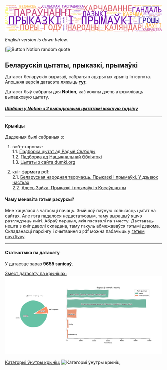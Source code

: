 ![Alt text](imgs/wordcloud_categories.png)

*English version is down below.*

[![Button Notion random quote](https://aulasau.notion.site/20768d1595884bf7bb41a74964f3953c)

## Беларускія цытаты, прыказкі, прымаўкі
Датасэт беларускіх выразаў, сабраны з адкрытых крыніц Інтэрнэта.  
Апошняя версія датасэта ляжыць **[тут](data/full_df_v_0.1.csv).**

Датасэт быў сабраны для **Notion**, каб кожны дзень атрымліваць выпадковую цытату.  
#### [*Шаблон у Notion з 2 выпадковымі цытатамі кожную гадзіну*](https://aulasau.notion.site/20768d1595884bf7bb41a74964f3953c)

---
#### Крыніцы
Дадзеныя былі сабраныя з:
1. вэб-старонак:   
   1.1. [Падборка цытат ад Радыё Свабоды](https://www.svaboda.org/a/24255332.html)  
   1.2. [Падборка ад Нацыянальнай бібліятэкі](https://www.nlb.by/by/infarmatsyynyya-resursy/elektronnyya-infarmatsyynyya-resursy/resursy-natsyyanalnay-bibliyateki-belarusi/virtualnyya-praekty-vysta-ki-i-kalektsyi/virtualnyya-praekty-bibliyateki/klasiki-susvetnay-litaratury-yanka-kupala-i-yakub-/vyslo-i-vykazvanni-afaryzmy-belaruskikh-pesnyaro)  
   1.3. [Цытаты з сайта dumki.org](dumki.org)
   
2. кніг фармата pdf:  
   2.1. [Беларуская народная творчасць. Прыказкі і прымаўкі. У дзьвюх частках](https://kamunikat.org/prykazki-i-prymawki-post-46436)  
   2.2. [Алесь Зайка. Прыказкі і прымаўкі з Косаўшчыны](https://knihi.com/Ales_Zajka/Prykazki_i_prymauki_z_Kosauscyny.html)

#### Чаму менавіта гэтыя рэсурсы?

Мне хацелася з чагосьці пачаць. Знайшоў пэўную колькасць цытат на сайтах. Але гэта падалося недастатковым, таму вырашыў яшчэ разгледзець кнігі. Абраў першыя, якія пасавалі па зместу. Даставаць нешта з кніг даволі складана, таму пакуль абмежаваўся гэтымі дзвюма.  
Складанасці парсінгу і счытвання з pdf можна пабачыць у [гэтым ноутбуку](pdf_quotes_scraping.ipynb).

---
#### Статыстыка па датасэту

У датасэце зараз **9655 запісаў**.

<ins>Змест датасэту па крыніцах:</ins>
![Долі крыніц](imgs/general_stats.png)

<ins>Катэгорыі ўнутры крыніц:</ins>
![Катэгорыі ўнутры крыніц](imgs/category_ratio_squares.png)